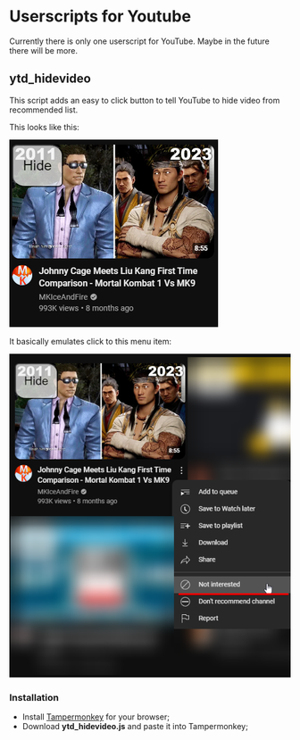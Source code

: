 # Userscripts for Youtube

Currently there is only one userscript for YouTube.
Maybe in the future there will be more.

## ytd_hidevideo

This script adds an easy to click button to tell YouTube to hide video from
recommended list.

This looks like this:

![Preview 0](./imgs/ytd_hidevideo_0.png)

It basically emulates click to this menu item:

![Preview 1](./imgs/ytd_hidevideo_1.png)

### Installation

- Install [Tampermonkey](https://www.tampermonkey.net) for your browser;
- Download **ytd_hidevideo.js** and paste it into Tampermonkey;
